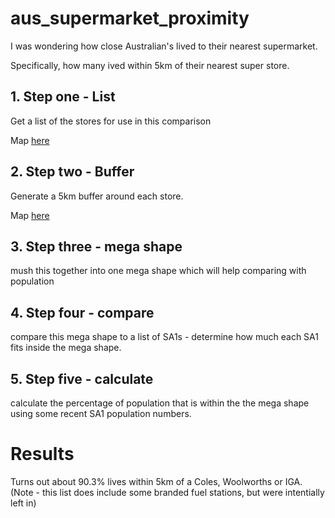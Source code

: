 # aus_supermarket_proximity

I was wondering how close Australian's lived to their nearest supermarket.

Specifically, how many ived within 5km of their nearest super store.

## 1. Step one - List

Get a list of the stores for use in this comparison

Map [here](https://github.com/jwood74/aus_supermarket_proximity/blob/master/unique_stores.geojson)

## 2. Step two - Buffer

Generate a 5km buffer around each store.

Map [here](https://github.com/jwood74/aus_supermarket_proximity/blob/master/unique_stores_buffer.geojson)

## 3. Step three - mega shape

mush this together into one mega shape which will help comparing with population

## 4. Step four - compare

compare this mega shape to a list of SA1s - determine how much each SA1 fits inside the mega shape.

## 5. Step five - calculate

calculate the percentage of population that is within the the mega shape using some recent SA1 population numbers.

# Results

Turns out about 90.3% lives within 5km of a Coles, Woolworths or IGA. (Note - this list does include some branded fuel stations, but were intentially left in)
